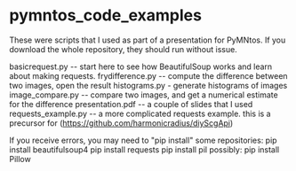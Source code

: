 # pymntos_code_examples
These were scripts that I used as part of a presentation for PyMNtos. If you download the whole repository, they should run without issue.



basicrequest.py	-- start here to see how BeautifulSoup works and learn about making requests.
frydifference.py	-- compute the difference between two images, open the result
histograms.py	- generate histograms of images 
image_compare.py	-- compare two images, and get a numerical estimate for the difference
presentation.pdf	-- a couple of slides that I used
requests_example.py -- a more complicated requests example. this is a precursor for (https://github.com/harmonicradius/diyScgApi)


If you receive errors, you may need to "pip install" some repositories:
pip install beautifulsoup4
pip install requests
pip install pil
possibly: pip install Pillow


